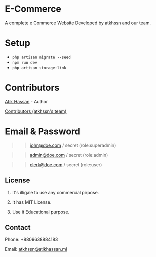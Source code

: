 # E-Commerce

A complete e Commerce Website Developed by atkhssn and our team.


# Setup
* `php artisan migrate --seed`
* `npm run dev`
* `php artisan storage:link`

# Contributors
[Atik Hassan](http://atikhassan.ml) - Author

[Contributors (atkhssn's team)](http://blog.atikhassan.ml)


# Email & Password

>> john@doe.com / secret (role:superadmin)

>> admin@doe.com / secret (role:admin)

>> clerk@doe.com / secret (role:user)


## License
1. It's illigale to use any commercial pirpose.

2. It has MIT License.

3. Use it Educational purpose.


## Contact

Phone: +8809638884183

Email: atkhssn@atikhassan.ml
